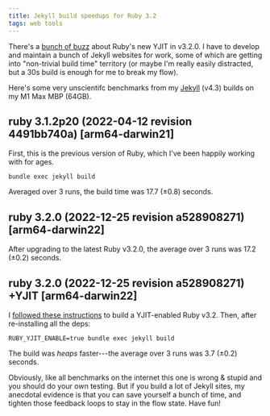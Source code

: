 ```yaml
---
title: Jekyll build speedups for Ruby 3.2
tags: web tools
---
```


There's a [bunch of buzz](https://news.ycombinator.com/item?id=34413012) about
Ruby's new YJIT in v3.2.0. I have to develop and maintain a bunch of Jekyll
websites for work, some of which are getting into "non-trivial build time"
territory (or maybe I'm really easily distracted, but a 30s build is enough for
me to break my flow).

Here's some very unscientifc benchmarks from my [Jekyll](https://jekyllrb.com)
(v4.3) builds on my M1 Max MBP (64GB).

## ruby 3.1.2p20 (2022-04-12 revision 4491bb740a) [arm64-darwin21]

First, this is the previous version of Ruby, which I've been happily working
with for ages.

    bundle exec jekyll build

Averaged over 3 runs, the build time was 17.7 (±0.8) seconds.

## ruby 3.2.0 (2022-12-25 revision a528908271) [arm64-darwin22]

After upgrading to the latest Ruby v3.2.0, the average over 3 runs was 17.2 (±0.2) seconds.

## ruby 3.2.0 (2022-12-25 revision a528908271) +YJIT [arm64-darwin22]

I [followed these
instructions](https://dev.to/dpaluy/install-ruby-320-yjit-with-asdf-b82) to
build a YJIT-enabled Ruby v3.2. Then, after re-installing all the deps:

    RUBY_YJIT_ENABLE=true bundle exec jekyll build

The build was _heaps_ faster---the average over 3 runs was 3.7 (±0.2) seconds.

Obviously, like all benchmarks on the internet this one is wrong & stupid and
you should do your own testing. But if you build a lot of Jekyll sites, my
anecdotal evidence is that you can save yourself a bunch of time, and tighten
those feedback loops to stay in the flow state. Have fun!
